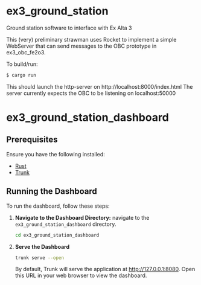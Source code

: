 # ex3_ground_station

Ground station software to interface with Ex Alta 3

This (very) preliminary strawman uses Rocket to implement a simple WebServer
that can send messages to the OBC prototype in ex3_obc_fe2o3.

To build/run:

```bash
$ cargo run
```

This should launch the http-server on http://localhost:8000/index.html
The server currently expects the OBC to be listening on localhost:50000

# ex3_ground_station_dashboard

## Prerequisites

Ensure you have the following installed:

-   [Rust](https://www.rust-lang.org/tools/install)
-   [Trunk](https://trunkrs.dev/#install)

## Running the Dashboard

To run the dashboard, follow these steps:

1. **Navigate to the Dashboard Directory:**
   navigate to the `ex3_ground_station_dashboard` directory.

    ```sh
    cd ex3_ground_station_dashboard
    ```

2. **Serve the Dashboard**
    ```sh
    trunk serve --open
    ```
    By default, Trunk will serve the application at http://127.0.0.1:8080. Open this URL in your web browser to view the dashboard.
